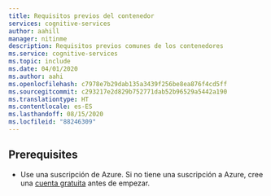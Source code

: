 ```yaml
---
title: Requisitos previos del contenedor
services: cognitive-services
author: aahill
manager: nitinme
description: Requisitos previos comunes de los contenedores
ms.service: cognitive-services
ms.topic: include
ms.date: 04/01/2020
ms.author: aahi
ms.openlocfilehash: c7978e7b29dab135a3439f256be8ea876f4cd5ff
ms.sourcegitcommit: c293217e2d829b752771dab52b96529a5442a190
ms.translationtype: HT
ms.contentlocale: es-ES
ms.lasthandoff: 08/15/2020
ms.locfileid: "88246309"
---
```

## <a name="prerequisites"></a>Prerequisites

* Use una suscripción de Azure. Si no tiene una suscripción a Azure, cree una [cuenta gratuita](https://azure.microsoft.com/free/cognitive-services) antes de empezar.